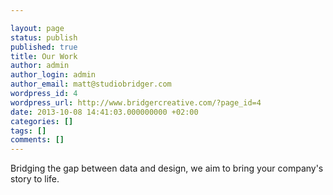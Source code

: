 ```yaml
---

layout: page
status: publish
published: true
title: Our Work
author: admin
author_login: admin
author_email: matt@studiobridger.com
wordpress_id: 4
wordpress_url: http://www.bridgercreative.com/?page_id=4
date: 2013-10-08 14:41:03.000000000 +02:00
categories: []
tags: []
comments: []
---
```

Bridging the gap between data and design, we aim to bring your company's story to life.

